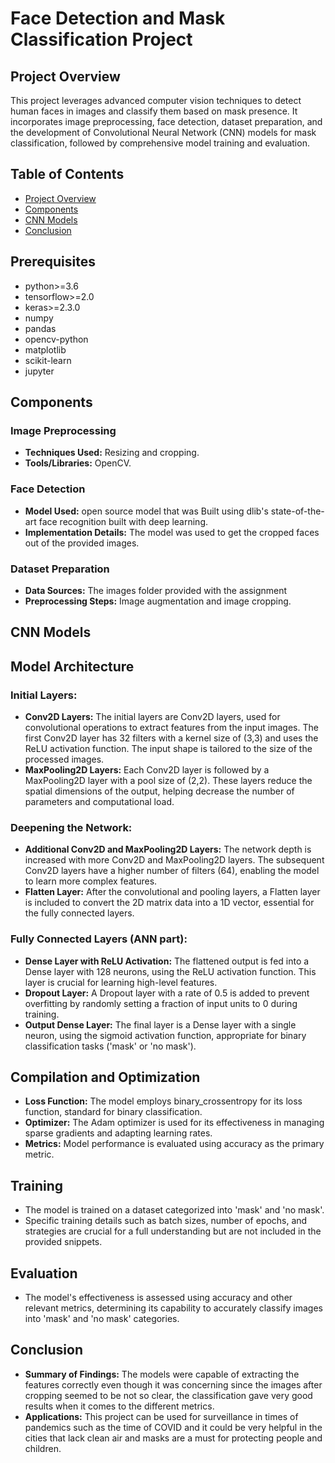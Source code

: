 # Face Detection and Mask Classification Project

## Project Overview
This project leverages advanced computer vision techniques to detect human faces in images and classify them based on mask presence. It incorporates image preprocessing, face detection, dataset preparation, and the development of Convolutional Neural Network (CNN) models for mask classification, followed by comprehensive model training and evaluation.

## Table of Contents
- [Project Overview](#project-overview)
- [Components](#components)
- [CNN Models](#cnn-models)
- [Conclusion](#conclusion)




## Prerequisites

- python>=3.6
- tensorflow>=2.0
- keras>=2.3.0
- numpy
- pandas
- opencv-python
- matplotlib
- scikit-learn
- jupyter


## Components

### Image Preprocessing
- **Techniques Used:** Resizing and cropping.
- **Tools/Libraries:** OpenCV.

### Face Detection
- **Model Used:** open source model that was Built using dlib's state-of-the-art face recognition built with deep learning.
- **Implementation Details:** The model was used to get the cropped faces out of the provided images.

### Dataset Preparation
- **Data Sources:** The images folder provided with the assignment
- **Preprocessing Steps:** Image augmentation and image cropping.

## CNN Models

## Model Architecture

### Initial Layers:
- **Conv2D Layers:** The initial layers are Conv2D layers, used for convolutional operations to extract features from the input images. The first Conv2D layer has 32 filters with a kernel size of (3,3) and uses the ReLU activation function. The input shape is tailored to the size of the processed images.
- **MaxPooling2D Layers:** Each Conv2D layer is followed by a MaxPooling2D layer with a pool size of (2,2). These layers reduce the spatial dimensions of the output, helping decrease the number of parameters and computational load.

### Deepening the Network:
- **Additional Conv2D and MaxPooling2D Layers:** The network depth is increased with more Conv2D and MaxPooling2D layers. The subsequent Conv2D layers have a higher number of filters (64), enabling the model to learn more complex features.
- **Flatten Layer:** After the convolutional and pooling layers, a Flatten layer is included to convert the 2D matrix data into a 1D vector, essential for the fully connected layers.

### Fully Connected Layers (ANN part):
- **Dense Layer with ReLU Activation:** The flattened output is fed into a Dense layer with 128 neurons, using the ReLU activation function. This layer is crucial for learning high-level features.
- **Dropout Layer:** A Dropout layer with a rate of 0.5 is added to prevent overfitting by randomly setting a fraction of input units to 0 during training.
- **Output Dense Layer:** The final layer is a Dense layer with a single neuron, using the sigmoid activation function, appropriate for binary classification tasks ('mask' or 'no mask').

## Compilation and Optimization
- **Loss Function:** The model employs binary_crossentropy for its loss function, standard for binary classification.
- **Optimizer:** The Adam optimizer is used for its effectiveness in managing sparse gradients and adapting learning rates.
- **Metrics:** Model performance is evaluated using accuracy as the primary metric.

## Training
- The model is trained on a dataset categorized into 'mask' and 'no mask'.
- Specific training details such as batch sizes, number of epochs, and strategies are crucial for a full understanding but are not included in the provided snippets.

## Evaluation
- The model's effectiveness is assessed using accuracy and other relevant metrics, determining its capability to accurately classify images into 'mask' and 'no mask' categories.

## Conclusion
- **Summary of Findings:** The models were capable of extracting the features correctly even though it was concerning since the images after cropping seemed to be not so clear, the classification gave very good results when it comes to the different metrics.
- **Applications:** This project can be used for surveillance in times of pandemics such as the time of COVID and it could be very helpful in the cities that lack clean air and masks are a must for protecting people and children.


